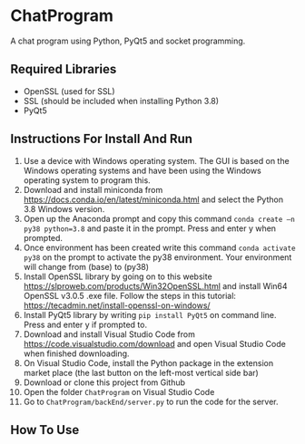 # ChatProgram
A chat program using Python, PyQt5 and socket programming.

## Required Libraries
- OpenSSL (used for SSL)
- SSL (should be included when installing Python 3.8)
- PyQt5


## Instructions For Install And Run
1. Use a device with Windows operating system. The GUI is based on the Windows operating systems and have been using the Windows operating system to program this.
2. Download and install miniconda from https://docs.conda.io/en/latest/miniconda.html and select the Python 3.8 Windows version.
3. Open up the Anaconda prompt and copy this command `conda create –n py38 python=3.8` and paste it in the prompt. Press and enter y when prompted.
4. Once environment has been created write this command `conda activate py38` on the prompt to activate the py38 environment. Your environment will change from (base) to (py38)
5. Install OpenSSL library by going on to this website https://slproweb.com/products/Win32OpenSSL.html and install Win64 OpenSSL v3.0.5 .exe file. Follow the steps in this tutorial: https://tecadmin.net/install-openssl-on-windows/
6. Install PyQt5 library by writing `pip install PyQt5` on command line. Press and enter y if prompted to.
7. Download and install Visual Studio Code from https://code.visualstudio.com/download and open Visual Studio Code when finished downloading.
8. On Visual Studio Code, install the Python package in the extension market place (the last button on the left-most vertical side bar)
9. Download or clone this project from Github
10. Open the folder `ChatProgram` on Visual Studio Code
11. Go to `ChatProgram/backEnd/server.py` to run the code for the server.

## How To Use
